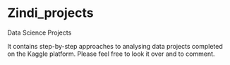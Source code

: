# Zindi_projects
Data Science Projects

It contains step-by-step approaches to analysing data projects completed on the Kaggle platform.
Please feel free to look it over and to comment.
